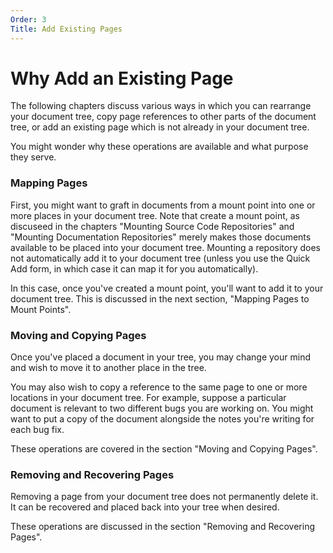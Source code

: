 ```yaml
---
Order: 3
Title: Add Existing Pages
---
```

# Why Add an Existing Page

The following chapters discuss various ways in which you can rearrange your document tree,
copy page references to other parts of the document tree, or add an existing page which
is not already in your document tree.

You might wonder why these operations are available and what purpose they serve.

### Mapping Pages

First, you might want to graft in documents from a mount point into one or more places in
your document tree. Note that create a mount point, as discuseed in the chapters "Mounting
Source Code Repositories" and "Mounting Documentation Repositories" merely makes those documents
available to be placed into your document tree. Mounting a repository does not automatically
add it to your document tree (unless you use the Quick Add form, in which case it can map
it for you automatically).

In this case, once you've created a mount point, you'll want to add it to your document tree.
This is discussed in the next section, "Mapping Pages to Mount Points".

### Moving and Copying Pages

Once you've placed a document in your tree, you may change your mind and wish to move it
to another place in the tree.

You may also wish to copy a reference to the same page to one or more locations in your document
tree. For example, suppose a particular document is relevant to two different bugs you are
working on. You might want to put a copy of the document alongside the notes you're writing for
each bug fix.

These operations are covered in the section "Moving and Copying Pages".

### Removing and Recovering Pages

Removing a page from your document tree does not permanently delete it. It can be recovered
and placed back into your tree when desired.

These operations are discussed in the section "Removing and Recovering Pages".
